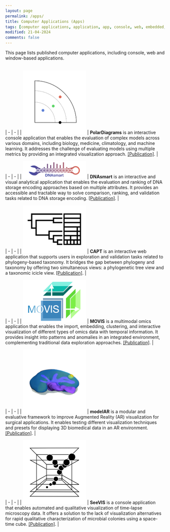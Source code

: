 ```yaml
---
layout: page
permalink: /apps/
title: Computer Applications (Apps)
tags: [computer applications, application, app, console, web, embedded, web, tools, packages, research, table]
modified: 21-04-2024
comments: false
---
```


This page lists published computer applications, including console, web and window-based applications.<br/>
<br/>


| - | - |
| <span style="display: inline-block; width:200px"> [![](/images/apps/polardiagrams.webp)](https://github.com/AAnzel/Polar-Diagrams-for-Model-Comparison) </span> | **PolarDiagrams** is an interactive console application that enables the evaluation of complex models across various domains, including biology, medicine, climatology, and machine learning. It addresses the challenge of evaluating models using multiple metrics by providing an integrated visualization approach. [[Publication]](https://www.sciencedirect.com/science/article/pii/S0169260723005096). |


| - | - |
| <span style="display: inline-block; width:200px"> [![](/images/apps/dnasmart.webp)](https://github.com/Sombiri/DNAsmart) </span> | **DNAsmart** is an interactive and visual analytical application that enables the evaluation and ranking of DNA storage encoding approaches based on multiple attributes. It provides an accessible and tractable way to solve comparison, ranking, and validation tasks related to DNA storage encoding. [[Publication]](https://www.sciencedirect.com/science/article/pii/S2001037023000624). |


| - | - |
| <span style="display: inline-block; width:200px"> [![](/images/apps/capt.webp)](https://github.com/ghattab/CAPT) </span> | **CAPT** is an interactive web application that supports users in exploration and validation tasks related to phylogeny-based taxonomy. It bridges the gap between phylogeny and taxonomy by offering two simultaneous views: a phylogenetic tree view and a taxonomic icicle view. [[Publication]](https://www.frontiersin.org/articles/10.3389/fgene.2022.891240). |


| - | - |
| <span style="display: inline-block; width:200px"> [![](/images/apps/movis.webp)](https://movis.mathematik.uni-marburg.de) </span> | **MOVIS** is a multimodal omics application that enables the import, embedding, clustering, and interactive visualization of different types of omics data with temporal information. It provides insight into patterns and anomalies in an integrated environment, complementing traditional data exploration approaches. [[Publication]](https://www.sciencedirect.com/science/article/pii/S2001037022000526). |


| - | - |
| <span style="display: inline-block; width:200px"> [![](/images/apps/modelar.webp)](https://github.com/ghattab/MODELAR) </span> | **modelAR** is a modular and evaluative framework to improve Augmented Reality (AR) visualization for surgical applications. It enables testing different visualization techniques and presets for displaying 3D biomedical data in an AR environment. [[Publication]](https://diglib.eg.org/handle/10.2312/evs20201066). |


| - | - |
| <span style="display: inline-block; width:200px"> [![](/images/apps/seevis.webp)](https://github.com/ghattab/seevis) </span> | **SeeVIS** is a console application that enables automated and qualitative visualization of time-lapse microscopy data. It offers a solution to the lack of visualization alternatives for rapid qualitative characterization of microbial colonies using a space-time cube. [[Publication]](https://academic.oup.com/bioinformatics/article/35/10/1802/5140217). |
